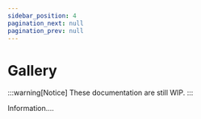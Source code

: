 ```yaml
---
sidebar_position: 4
pagination_next: null
pagination_prev: null
---
```


# Gallery

:::warning[Notice]
These documentation are still WIP.
:::

Information....
